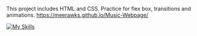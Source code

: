 This project includes HTML and CSS.
Practice for flex box, transitions and animations. https://meerawks.github.io/Music-Webpage/


[![My Skills](https://skillicons.dev/icons?i=html,css)](https://skillicons.dev)
